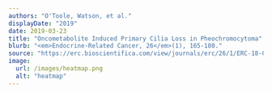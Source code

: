 ```yaml
---
authors: "O'Toole, Watson, et al."
displayDate: "2019"
date: 2019-03-23
title: "Oncometabolite Induced Primary Cilia Loss in Pheochromocytoma"
blurb: "<em>Endocrine-Related Cancer, 26</em>(1), 165-180."
source: "https://erc.bioscientifica.com/view/journals/erc/26/1/ERC-18-0134.xml"
image:
  url: /images/heatmap.png
  alt: "heatmap"
---
```

